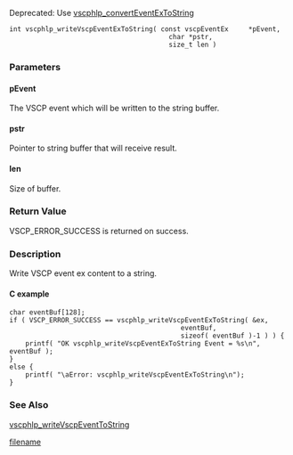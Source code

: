 
Deprecated: Use [vscphlp_convertEventExToString](vscphlp_converteventextostring.md)

```clike
int vscphlp_writeVscpEventExToString( const vscpEventEx     *pEvent, 
                                        char *pstr, 
                                        size_t len )
```

### Parameters

#### pEvent
The VSCP event which will be written to the string buffer.

#### pstr
Pointer to string buffer that will receive result.

#### len
Size of buffer.

### Return Value
VSCP_ERROR_SUCCESS is returned on success.

### Description
Write VSCP event ex content to a string. 

#### C example

```clike
char eventBuf[128];
if ( VSCP_ERROR_SUCCESS == vscphlp_writeVscpEventExToString( &ex, 
                                           eventBuf, 
                                           sizeof( eventBuf )-1 ) ) {
    printf( "OK vscphlp_writeVscpEventExToString Event = %s\n", eventBuf );    
}
else {
    printf( "\aError: vscphlp_writeVscpEventExToString\n");
}

```

### See Also
[vscphlp_writeVscpEventToString](vscphlp_writevscpeventtostring.md)



[filename](./bottom_copyright.md ':include')
